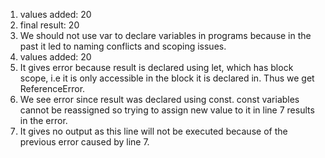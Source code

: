 1. values added: 20
2. final result: 20
3. We should not use var to declare variables in programs because in the past it led to naming conflicts and scoping issues.
4. values added: 20
5. It gives error because result is declared using let, which has block scope, i.e it is only accessible in the block it is declared in. Thus we get ReferenceError.
6. We see error since result was declared using const. const variables cannot be reassigned so trying to assign new value to it in line 7 results in the error.
7. It gives no output as this line will not be executed because of the previous error caused by line 7. 
